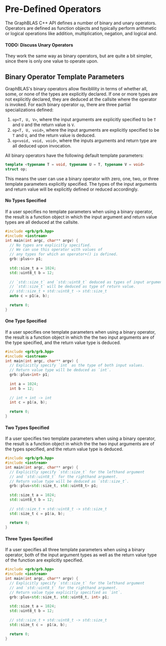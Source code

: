 # Pre-Defined Operators
The GraphBLAS C++ API defines a number of binary and unary operators.  Operators are defined as
function objects and typically perform arithmetic or logical operations like addition, multiplication,
negation, and logical and.

#### TODO: Discuss Unary Operators
They work the same way as binary operators, but are quite a bit simpler, since there is only one value to operate upon.

## Binary Operator Template Parameters
GraphBLAS's binary operators allow flexiblility in terms of whether all, some, or none of
the types are explicitly declared.  If one or more types are not explicitly declared,
they are deduced at the callsite where the operator is invoked.  For each binary operator
`op`, there are three partial specializations defined:

1) `op<T, U, V>`, where the input arguments are explicitly specified to be `T` and `U` and the return value is `V`.
2) `op<T, U, void>`, where the input arguments are explicitly specified to be `T` and `U`, and the return value is deduced.
3) `op<void, void, void>`, where the inputs arguments and return type are all deduced upon invocation.

All binary operators have the following default template parameters:

```cpp
template <typename T = void, typename U = T, typename V = void>
struct op;
```

This means the user can use a binary operator with zero, one, two, or three template parameters explicitly specified.
The types of the input arguments and return value will be explicitly defined or reduced accordingly.

#### No Types Specified
If a user specifies no template parameters when using a binary operator, the result is a function object in which the
input argument and return value types are all deduced at the callsite.

```cpp
#include <grb/grb.hpp>
#include <iostream>
int main(int argc, char** argv) {
  // No types are explicitly specified.
  // We can use this operator with values of
  // any types for which an operator+() is defined.
  grb::plus<> p1;
  
  std::size_t a = 1024;
  std::uint8_t b = 12;
  
  // `std::size_t` and `std::uint8_t` deduced as types of input arguments.
  // `std::size_t` will be deduced as type of return value.
  // std::size_t + std::uint8_t -> std::size_t
  auto c = p1(a, b);
  
  return 0;
}
```

#### One Type Specified
If a user specifies one template parameters when using a binary operator, the result is a function object in which the
the two input arguments are of the type specified, and the return value type is deduced.

```cpp
#include <grb/grb.hpp>
#include <iostream>
int main(int argc, char** argv) {
  // Explicitly specify `int` as the type of both input values.
  // Return value type will be deduced as `int`.
  grb::plus<int> p1;
  
  int a = 1024;
  int b = 12;
  
  // int + int -> int
  int c = p1(a, b);
  
  return 0;
}
```

#### Two Types Specified
If a user specifies two template parameters when using a binary operator, the result is a function object in which the
the two input arguments are of the types specified, and the return value type is deduced.

```cpp
#include <grb/grb.hpp>
#include <iostream>
int main(int argc, char** argv) {
  // Explicitly specify `std::size_t` for the lefthand argument
  // and `std::uint8_t` for the righthand argument.
  // Return value type will be deduced as `std::size_t`.
  grb::plus<std::size_t, std::uint8_t> p1;
  
  std::size_t a = 1024;
  std::uint8_t b = 12;
  
  // std::size_t + std::uint8_t -> std::size_t
  std::size_t c = p1(a, b);
  
  return 0;
}
```

#### Three Types Specified
If a user specifies all three template parameters when using a binary operator, both of the input argument types
as well as the return value type of the function are explicitly specified.

```cpp
#include <grb/grb.hpp>
#include <iostream>
int main(int argc, char** argv) {
  // Explicitly specify `std::size_t` for the lefthand argument
  // and `std::uint8_t` for the righthand argument.
  // Return value type explicitly specified as `int`.
  grb::plus<std::size_t, std::uint8_t, int> p1;
  
  std::size_t a = 1024;
  std::uint8_t b = 12;
  
  // std::size_t + std::uint8_t -> std::size_t
  std::size_t c =  p1(a, b);
  
  return 0;
}
```

